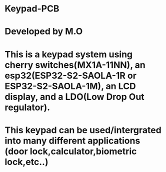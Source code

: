 # Keypad-PCB
# Developed by M.O
# This is a keypad system using cherry switches(MX1A-11NN), an esp32(ESP32-S2-SAOLA-1R or ESP32-S2-SAOLA-1M), an LCD display, and a LDO(Low Drop Out regulator).
# This keypad can be used/intergrated into many different applications (door lock,calculator,biometric lock,etc..)
